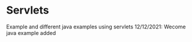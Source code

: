 # Servlets
Example and different java examples using servlets
12/12/2021: Wecome java example added
